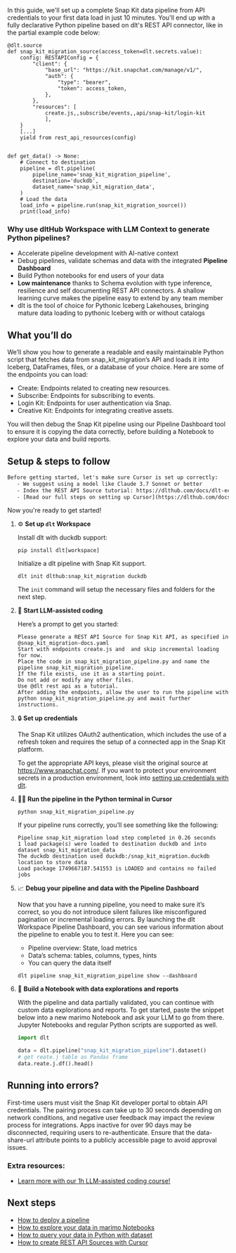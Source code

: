 In this guide, we'll set up a complete Snap Kit data pipeline from API credentials to your first data load in just 10 minutes. You'll end up with a fully declarative Python pipeline based on dlt's REST API connector, like in the partial example code below:

```python-outcome
@dlt.source
def snap_kit_migration_source(access_token=dlt.secrets.value):
    config: RESTAPIConfig = {
        "client": {
            "base_url": "https://kit.snapchat.com/manage/v1/",
            "auth": {
                "type": "bearer",
                "token": access_token,
            },
        },
        "resources": [
            create.js,,subscribe/events,,api/snap-kit/login-kit
            ],
    }
    [...]
    yield from rest_api_resources(config)


def get_data() -> None:
    # Connect to destination
    pipeline = dlt.pipeline(
        pipeline_name='snap_kit_migration_pipeline',
        destination='duckdb',
        dataset_name='snap_kit_migration_data', 
    )
    # Load the data
    load_info = pipeline.run(snap_kit_migration_source())
    print(load_info) 
```

### Why use dltHub Workspace with LLM Context to generate Python pipelines?

- Accelerate pipeline development with AI-native context
- Debug pipelines, validate schemas and data with the integrated **Pipeline Dashboard**
- Build Python notebooks for end users of your data
- **Low maintenance** thanks to Schema evolution with type inference, resilience and self documenting REST API connectors. A shallow learning curve makes the pipeline easy to extend by any team member
- dlt is the tool of choice for Pythonic Iceberg Lakehouses, bringing mature data loading to pythonic Iceberg with or without catalogs

## What you’ll do

We’ll show you how to generate a readable and easily maintainable Python script that fetches data from snap_kit_migration’s API and loads it into Iceberg, DataFrames, files, or a database of your choice. Here are some of the endpoints you can load:

- Create: Endpoints related to creating new resources.
- Subscribe: Endpoints for subscribing to events.
- Login Kit: Endpoints for user authentication via Snap.
- Creative Kit: Endpoints for integrating creative assets.

You will then debug the Snap Kit pipeline using our Pipeline Dashboard tool to ensure it is copying the data correctly, before building a Notebook to explore your data and build reports.

## Setup & steps to follow

```default
Before getting started, let's make sure Cursor is set up correctly:
   - We suggest using a model like Claude 3.7 Sonnet or better
   - Index the REST API Source tutorial: https://dlthub.com/docs/dlt-ecosystem/verified-sources/rest_api/ and add it to context as **@dlt rest api**
   - [Read our full steps on setting up Cursor](https://dlthub.com/docs/dlt-ecosystem/llm-tooling/cursor-restapi#23-configuring-cursor-with-documentation)
```

Now you're ready to get started!

1. ⚙️ **Set up `dlt` Workspace**
    
    Install dlt with duckdb support:
    ```shell
    pip install dlt[workspace]
    ```

    Initialize a dlt pipeline with Snap Kit support.
    ```shell
    dlt init dlthub:snap_kit_migration duckdb
    ```

    The `init` command will setup the necessary files and folders for the next step.
    
2. 🤠 **Start LLM-assisted coding**
    
    Here’s a prompt to get you started:
    
    ```prompt
    Please generate a REST API Source for Snap Kit API, as specified in @snap_kit_migration-docs.yaml 
    Start with endpoints create.js and  and skip incremental loading for now. 
    Place the code in snap_kit_migration_pipeline.py and name the pipeline snap_kit_migration_pipeline. 
    If the file exists, use it as a starting point. 
    Do not add or modify any other files. 
    Use @dlt rest api as a tutorial. 
    After adding the endpoints, allow the user to run the pipeline with python snap_kit_migration_pipeline.py and await further instructions.
    ```

    
3. 🔒 **Set up credentials** 
    
    The Snap Kit utilizes OAuth2 authentication, which includes the use of a refresh token and requires the setup of a connected app in the Snap Kit platform.
    
    To get the appropriate API keys, please visit the original source at https://www.snapchat.com/.
    If you want to protect your environment secrets in a production environment, look into [setting up credentials with dlt](https://dlthub.com/docs/walkthroughs/add_credentials).
    
4. 🏃‍♀️ **Run the pipeline in the Python terminal in Cursor**
    
    ```shell
    python snap_kit_migration_pipeline.py
    ```
    
    If your pipeline runs correctly, you’ll see something like the following:
    
    ```shell
    Pipeline snap_kit_migration load step completed in 0.26 seconds
    1 load package(s) were loaded to destination duckdb and into dataset snap_kit_migration_data
    The duckdb destination used duckdb:/snap_kit_migration.duckdb location to store data
    Load package 1749667187.541553 is LOADED and contains no failed jobs
    ```
    
5. 📈 **Debug your pipeline and data with the Pipeline Dashboard**

    Now that you have a running pipeline, you need to make sure it’s correct, so you do not introduce silent failures like misconfigured pagination or incremental loading errors. By launching the dlt Workspace Pipeline Dashboard, you can see various information about the pipeline to enable you to test it. Here you can see:
    - Pipeline overview: State, load metrics
    - Data’s schema: tables, columns, types, hints
    - You can query the data itself
    
    ```shell
    dlt pipeline snap_kit_migration_pipeline show --dashboard
    ```
    
6. 🐍 **Build a Notebook with data explorations and reports**

    With the pipeline and data partially validated, you can continue with custom data explorations and reports. To get started, paste the snippet below into a new marimo Notebook and ask your LLM to go from there. Jupyter Notebooks and regular Python scripts are supported as well.

    
    ```python
    import dlt

   data = dlt.pipeline("snap_kit_migration_pipeline").dataset()
   # get reate.j table as Pandas frame
   data.reate.j.df().head()
    ```

## Running into errors?

First-time users must visit the Snap Kit developer portal to obtain API credentials. The pairing process can take up to 30 seconds depending on network conditions, and negative user feedback may impact the review process for integrations. Apps inactive for over 90 days may be disconnected, requiring users to re-authenticate. Ensure that the data-share-url attribute points to a publicly accessible page to avoid approval issues.

### Extra resources:

- [Learn more with our 1h LLM-assisted coding course!](https://www.youtube.com/watch?v=GGid70rnJuM)

## Next steps

- [How to deploy a pipeline](https://dlthub.com/docs/walkthroughs/deploy-a-pipeline)
- [How to explore your data in marimo Notebooks](https://dlthub.com/docs/general-usage/dataset-access/marimo)
- [How to query your data in Python with dataset](https://dlthub.com/docs/general-usage/dataset-access/dataset)
- [How to create REST API Sources with Cursor](https://dlthub.com/docs/dlt-ecosystem/llm-tooling/cursor-restapi)